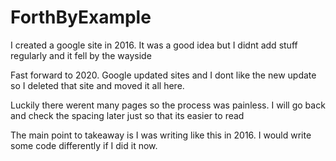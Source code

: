 # ForthByExample

I created a google site in 2016. It was a good idea but I didnt 
add stuff regularly and it fell by the wayside

Fast forward to 2020. Google updated sites and I dont like the 
new update so I deleted that site and moved it all here.

Luckily there werent many pages so the process was painless. 
I will go back and check the spacing later just so that its 
easier to read

The main point to takeaway is I was writing like this in 2016.
I would write some code differently if I did it now.
